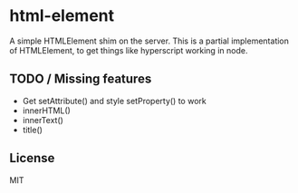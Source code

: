 # html-element

A simple HTMLElement shim on the server.
This is a partial implementation of HTMLElement, to get things like hyperscript working in node.

## TODO / Missing features
- Get setAttribute() and style setProperty() to work
- innerHTML()
- innerText()
- title()

## License

MIT
